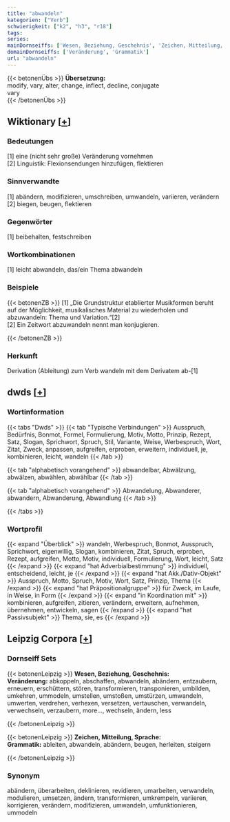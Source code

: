 ```yaml
---
title: "abwandeln"
kategorien: ["Verb"]
schwierigkeit: ["k2", "h3", "r18"]
tags:
series:
mainDornseiffs: ['Wesen, Beziehung, Geschehnis', 'Zeichen, Mitteilung, Sprache']
domainDornseiffs: ['Veränderung', 'Grammatik']
url: "abwandeln"
---
```


{{< betonenÜbs >}}
**Übersetzung:**  
modify, vary, alter, change, inflect, decline, conjugate  
vary  
{{< /betonenÜbs >}}

## Wiktionary [[+](https://de.wiktionary.org/wiki/abwandeln)]

### Bedeutungen
[1] eine (nicht sehr große) Veränderung vornehmen  
[2] Linguistik: Flexionsendungen hinzufügen, flektieren  

### Sinnverwandte
[1] abändern, modifizieren, umschreiben, umwandeln, variieren, verändern  
[2] biegen, beugen, flektieren  

### Gegenwörter
[1] beibehalten, festschreiben  

### Wortkombinationen
[1] leicht abwandeln, das/ein Thema abwandeln  

### Beispiele
{{< betonenZB >}}
[1] „Die Grundstruktur etablierter Musikformen beruht auf der Möglichkeit, musikalisches Material zu wiederholen und abzuwandeln: Thema und Variation.“[2]  
[2] Ein Zeitwort abzuwandeln nennt man konjugieren.  

{{< /betonenZB >}}
### Herkunft
Derivation (Ableitung) zum Verb wandeln mit dem Derivatem ab-[1]  



## dwds [[+](https://www.dwds.de/wb/abwandeln)]

### Wortinformation
{{< tabs "Dwds" >}}
{{< tab "Typische Verbindungen" >}}
Ausspruch, Bedürfnis, Bonmot, Formel, Formulierung, Motiv, Motto, Prinzip, Rezept, Satz, Slogan, Sprichwort, Spruch, Stil, Variante, Weise, Werbespruch, Wort, Zitat, Zweck, anpassen, aufgreifen, erproben, erweitern, individuell, je, kombinieren, leicht, wandeln
{{< /tab >}}

{{< tab "alphabetisch vorangehend" >}}
abwandelbar, Abwälzung, abwälzen, abwählen, abwählbar
{{< /tab >}}

{{< tab "alphabetisch vorangehend" >}}
Abwandelung, Abwanderer, abwandern, Abwanderung, Abwandlung
{{< /tab >}}

{{< /tabs >}}

### Wortprofil
{{< expand "Überblick" >}} wandeln, Werbespruch, Bonmot, Ausspruch, Sprichwort, eigenwillig, Slogan, kombinieren, Zitat, Spruch, erproben, Rezept, aufgreifen, Motto, Motiv, individuell, Formulierung, Wort, leicht, Satz {{< /expand >}}
{{< expand "hat Adverbialbestimmung" >}} individuell, entscheidend, leicht, je {{< /expand >}}
{{< expand "hat Akk./Dativ-Objekt" >}} Ausspruch, Motto, Spruch, Motiv, Wort, Satz, Prinzip, Thema {{< /expand >}}
{{< expand "hat Präpositionalgruppe" >}} für Zweck, im Laufe, in Weise, in Form {{< /expand >}}
{{< expand "in Koordination mit" >}} kombinieren, aufgreifen, zitieren, verändern, erweitern, aufnehmen, übernehmen, entwickeln, sagen {{< /expand >}}
{{< expand "hat Passivsubjekt" >}} Thema, sie, es {{< /expand >}}

## Leipzig Corpora [[+](https://corpora.uni-leipzig.de/en/res?word=abwandeln&corpusId=deu_newscrawl-public_2018)]

### Dornseiff Sets
{{< betonenLeipzig >}}
**Wesen, Beziehung, Geschehnis:**  
**Veränderung:** abkoppeln, abschaffen, abwandeln, abändern, entzaubern, erneuern, erschüttern, stören, transformieren, transponieren, umbilden, umkehren, ummodeln, umstellen, umstoßen, umstürzen, umwandeln, umwerten, verdrehen, verhexen, versetzen, vertauschen, verwandeln, verwechseln, verzaubern, more..., wechseln, ändern, less  

{{< /betonenLeipzig >}}


{{< betonenLeipzig >}}
**Zeichen, Mitteilung, Sprache:**  
**Grammatik:** ableiten, abwandeln, abändern, beugen, herleiten, steigern  

{{< /betonenLeipzig >}}

### Synonym
abändern, überarbeiten, deklinieren, revidieren, umarbeiten, verwandeln, modulieren, umsetzen, ändern, transformieren, umkrempeln, variieren, korrigieren, verändern, modifizieren, umwandeln, umfunktionieren, ummodeln

